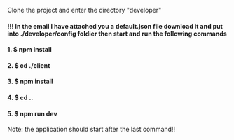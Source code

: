 Clone the project and enter the directory "developer" 


#### !!!  In the email I have attached you a default.json file download it and put into ./developer/config  foldier then start and run the following commands 

#### 1. $ npm install
#### 2. $ cd ./client
#### 3. $ npm install
#### 4. $ cd ..
#### 5. $ npm run dev

Note: the application should start after the last command!!
